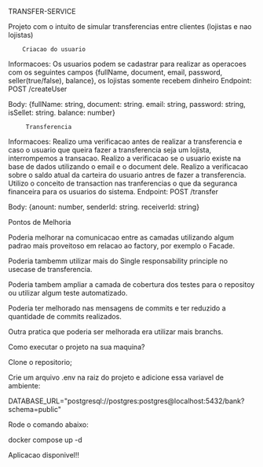 TRANSFER-SERVICE  

Projeto com o intuito de simular transferencias entre clientes (lojistas e nao lojistas)

        Criacao do usuario

Informacoes: Os usuarios podem se cadastrar para realizar as operacoes com os seguintes campos {fullName, document, email, password, seller(true/false), balance}, os lojistas somente recebem dinheiro
Endpoint: POST /createUser

Body: {fullName: string, document: string. email: string, password: string, isSellet: string. balance: number}

         Transferencia
         
Informacoes: 
Realizo uma verificacao antes de realizar a transferencia e caso o usuario que queira fazer a transferencia seja um lojista, interrompemos a transacao.
Realizo a verificacao se o usuario existe na base de dados utilizando o email e o document dele.
Realizo a verificacao sobre o saldo atual da carteira do usuario antres de fazer a transferencia.
Utilizo o conceito de transaction nas tranferencias o que da seguranca financeira para os usuarios do sistema.
Endpoint: POST /transfer

Body: {anount: number, senderId: string. receiverId: string}

Pontos de Melhoria

Poderia melhorar na comunicacao entre as camadas utilizando algum padrao mais proveitoso em relacao ao factory, por exemplo o Facade.

Poderia tambemm utilizar mais do Single responsability principle no usecase de transferencia.

Poderia tambem ampliar a camada de cobertura dos testes para o repositoy ou utilizar algum teste automatizado.

Poderia ter melhorado nas mensagens de commits e ter reduzido a quantidade de commits realizados.

Outra pratica que poderia ser melhorada era utilizar mais branchs.

Como executar o projeto na sua maquina? 

Clone o repositorio;

Crie um arquivo .env na raiz do projeto e adicione essa variavel de ambiente:

DATABASE_URL="postgresql://postgres:postgres@localhost:5432/bank?schema=public"

Rode o comando abaixo:

docker compose up -d

Aplicacao disponivel!!
